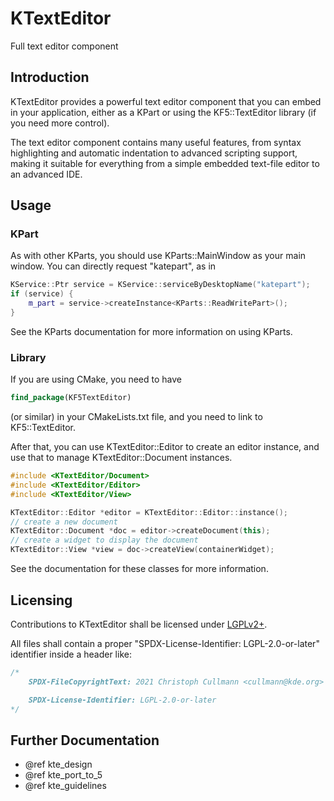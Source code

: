 # KTextEditor

Full text editor component

## Introduction

KTextEditor provides a powerful text editor component that you can embed in your
application, either as a KPart or using the KF5::TextEditor library (if you need
more control).

The text editor component contains many useful features, from syntax
highlighting and automatic indentation to advanced scripting support, making it
suitable for everything from a simple embedded text-file editor to an advanced
IDE.

## Usage

### KPart

As with other KParts, you should use KParts::MainWindow as your main window.
You can directly request "katepart", as in

```cpp
KService::Ptr service = KService::serviceByDesktopName("katepart");
if (service) {
    m_part = service->createInstance<KParts::ReadWritePart>();
}
```

See the KParts documentation for more information on using KParts.

### Library

If you are using CMake, you need to have

```cmake
find_package(KF5TextEditor)
```

(or similar) in your CMakeLists.txt file, and you need to link to
KF5::TextEditor.

After that, you can use KTextEditor::Editor to create an editor instance, and
use that to manage KTextEditor::Document instances.

```cpp
#include <KTextEditor/Document>
#include <KTextEditor/Editor>
#include <KTextEditor/View>

KTextEditor::Editor *editor = KTextEditor::Editor::instance();
// create a new document
KTextEditor::Document *doc = editor->createDocument(this);
// create a widget to display the document
KTextEditor::View *view = doc->createView(containerWidget);
```

See the documentation for these classes for more information.

## Licensing

Contributions to KTextEditor shall be licensed under [LGPLv2+](LICENSES/LGPL-2.0-or-later.txt).

All files shall contain a proper "SPDX-License-Identifier: LGPL-2.0-or-later" identifier inside a header like:

```cpp
/*
    SPDX-FileCopyrightText: 2021 Christoph Cullmann <cullmann@kde.org>

    SPDX-License-Identifier: LGPL-2.0-or-later
*/
```

## Further Documentation

- @ref kte_design
- @ref kte_port_to_5
- @ref kte_guidelines

